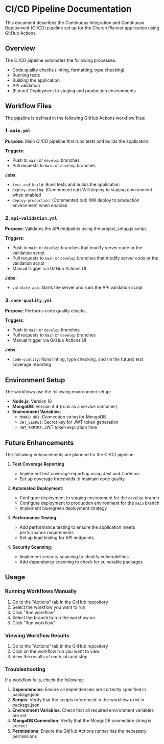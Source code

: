 # CI/CD Pipeline Documentation

This document describes the Continuous Integration and Continuous Deployment (CI/CD) pipeline set up for the Church Planner application using GitHub Actions.

## Overview

The CI/CD pipeline automates the following processes:
- Code quality checks (linting, formatting, type checking)
- Running tests
- Building the application
- API validation
- (Future) Deployment to staging and production environments

## Workflow Files

The pipeline is defined in the following GitHub Actions workflow files:

### 1. `main.yml`

**Purpose**: Main CI/CD pipeline that runs tests and builds the application.

**Triggers**:
- Push to `main` or `develop` branches
- Pull requests to `main` or `develop` branches

**Jobs**:
- `test-and-build`: Runs tests and builds the application
- `deploy-staging`: (Commented out) Will deploy to staging environment when enabled
- `deploy-production`: (Commented out) Will deploy to production environment when enabled

### 2. `api-validation.yml`

**Purpose**: Validates the API endpoints using the project_setup.js script.

**Triggers**:
- Push to `main` or `develop` branches that modify server code or the validation script
- Pull requests to `main` or `develop` branches that modify server code or the validation script
- Manual trigger via GitHub Actions UI

**Jobs**:
- `validate-api`: Starts the server and runs the API validation script

### 3. `code-quality.yml`

**Purpose**: Performs code quality checks.

**Triggers**:
- Push to `main` or `develop` branches
- Pull requests to `main` or `develop` branches
- Manual trigger via GitHub Actions UI

**Jobs**:
- `code-quality`: Runs linting, type checking, and (in the future) test coverage reporting

## Environment Setup

The workflows use the following environment setup:

- **Node.js**: Version 18
- **MongoDB**: Version 4.4 (runs as a service container)
- **Environment Variables**:
  - `MONGO_URI`: Connection string for MongoDB
  - `JWT_SECRET`: Secret key for JWT token generation
  - `JWT_EXPIRE`: JWT token expiration time

## Future Enhancements

The following enhancements are planned for the CI/CD pipeline:

1. **Test Coverage Reporting**:
   - Implement test coverage reporting using Jest and Codecov
   - Set up coverage thresholds to maintain code quality

2. **Automated Deployment**:
   - Configure deployment to staging environment for the `develop` branch
   - Configure deployment to production environment for the `main` branch
   - Implement blue/green deployment strategy

3. **Performance Testing**:
   - Add performance testing to ensure the application meets performance requirements
   - Set up load testing for API endpoints

4. **Security Scanning**:
   - Implement security scanning to identify vulnerabilities
   - Add dependency scanning to check for vulnerable packages

## Usage

### Running Workflows Manually

1. Go to the "Actions" tab in the GitHub repository
2. Select the workflow you want to run
3. Click "Run workflow"
4. Select the branch to run the workflow on
5. Click "Run workflow"

### Viewing Workflow Results

1. Go to the "Actions" tab in the GitHub repository
2. Click on the workflow run you want to view
3. View the results of each job and step

### Troubleshooting

If a workflow fails, check the following:

1. **Dependencies**: Ensure all dependencies are correctly specified in package.json
2. **Scripts**: Verify that the scripts referenced in the workflow exist in package.json
3. **Environment Variables**: Check that all required environment variables are set
4. **MongoDB Connection**: Verify that the MongoDB connection string is correct
5. **Permissions**: Ensure the GitHub Actions runner has the necessary permissions 